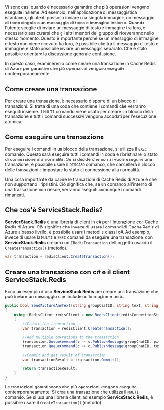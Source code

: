 Vi sono casi quando è necessario garantire che più operazioni vengono eseguite insieme. Ad esempio, nell'applicazione di messaggistica istantanea, gli utenti possono inviare una singola immagine, un messaggio di testo singolo o un messaggio di testo e immagine insieme. Quando l'utente sceglie di inviare un messaggio di testo e immagine tra loro, è necessario assicurarsi che gli altri membri del gruppo di riceveranno nello stesso momento. Questo è importante perché se un messaggio di immagine e testo non viene ricevuto tra loro, è possibile che tra il messaggio di testo e immagine è stato possibile inviare un messaggio separato. Che è stato possibile orientare la discussione generale confusione.

In questo caso, esamineremo come creare una transazione in Cache Redis di Azure per garantire che più operazioni vengono eseguite contemporaneamente.

## <a name="how-to-create-a-transaction"></a>Come creare una transazione

Per creare una transazione, è necessario disporre di un blocco di transazioni. Si tratta di una coda che contiene i comandi che verranno eseguiti insieme. Il `MULTI` comando viene usato per creare un blocco della transazione e tutti i comandi successivi vengono accodati per l'esecuzione atomica.

## <a name="how-to-execute-a-transaction"></a>Come eseguire una transazione

Per eseguire i comandi in un blocco della transazione, si utilizza il `EXEC` comando. Questo sarà eseguire tutti i comandi in coda e ripristinare lo stato di connessione alla normalità. Se si decide che non si vuole eseguire una transazione, è possibile usare il `DISCARD` comando, che cancellerà il blocco delle transazioni e impostare lo stato di connessione alla normalità.

Una cosa importante da capire le transazioni di Cache Redis di Azure è che non supportano i ripristini. Ciò significa che, se un comando all'interno di una transazione non riesce, verranno eseguiti comunque i comandi rimanenti.

## <a name="what-is-servicestackredis"></a>Che cos'è ServiceStack.Redis?

**ServiceStack.Redis** è una libreria di client in c# per l'interazione con Cache Redis di Azure. Ciò significa che invece di usare i comandi di Cache Redis di Azure a basso livello, è possibile usare i metodi e classi c#. Ad esempio, invece di usare la `MULTI` e `EXEC` comandi da eseguire una transazione, con **ServiceStack.Redis** creiamo un `IRedisTransaction` dell'oggetto usando il `CreateTransaction()` (metodo).

```csharp
var transaction = redisClient.CreateTransaction();
```

## <a name="create-a-transaction-using-c-and-the-servicestackredis-client"></a>Creare una transazione con c# e il client ServiceStack.Redis

Ecco un esempio d'uso **ServiceStack.Redis** per creare una transazione che può inviare un messaggio che include un'immagine e testo.

```csharp
public bool SendPictureAndText(string groupChatID, string text, string pictureURL)
{
    using (RedisClient redisClient = new RedisClient(redisConnectionString))
    {
        //Create the transaction
        var transaction = redisClient.CreateTransaction();

        //Add multiple operations to the transaction
        transaction.QueueCommand(c => c.PublishMessage(groupChatID, pictureURL));
        transaction.QueueCommand(c => c.PublishMessage(groupChatID, text));

        //Commit and get result of transaction
        var transactionResult = transaction.Commit();

        return transactionResult;
    }
}
```
Le transazioni garantiscono che più operazioni vengono eseguite contemporaneamente. Si crea una transazione che utilizza il `MULTI` comando. Se si usa una libreria client, ad esempio **ServiceStack.Redis**, è possibile usare il `CreateTransaction()` (metodo).
